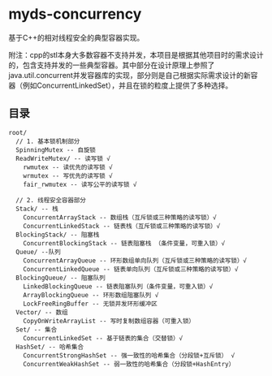 # myds-concurrency

基于C++的相对线程安全的典型容器实现。

附注：cpp的stl本身大多数容器不支持并发，本项目是根据其他项目时的需求设计的，包含支持并发的一些典型容器。其中部分在设计原理上参照了java.util.concurrent并发容器库的实现，部分则是自己根据实际需求设计的新容器（例如ConcurrentLinkedSet），并且在锁的粒度上提供了多种选择。

## 目录

```
root/ 
  // 1. 基本锁机制部分
  SpinningMutex -- 自旋锁
  ReadWriteMutex/ -- 读写锁 √
    rwmutex -- 读优先的读写锁 √
    wrmutex -- 写优先的读写锁 √
    fair_rwmutex -- 读写公平的读写锁 √
    
  // 2. 线程安全容器部分
  Stack/ -- 栈
    ConcurrentArrayStack -- 数组栈（互斥锁或三种策略的读写锁）√
    ConcurrentLinkedStack -- 链表栈（互斥锁或三种策略的读写锁）√
  BlockingStack/ -- 阻塞栈
    ConcurrentBlockingStack -- 链表阻塞栈 （条件变量，可重入锁）√
  Queue/ --队列
    ConcurrentArrayQueue -- 环形数组单向队列（互斥锁或三种策略的读写锁）√
    ConcurrentLinkedQueue -- 链表单向队列（互斥锁或三种策略的读写锁）√
  BlockingQueue/ -- 阻塞队列
    LinkedBlockingQueue -- 链表阻塞队列（条件变量，可重入锁）√
    ArrayBlockingQueue -- 环形数组阻塞队列 √ 
    LockFreeRingBuffer -- 无锁并发环形缓冲区 
  Vector/ -- 数组
    CopyOnWriteArrayList -- 写时复制数组容器（可重入锁）
  Set/ -- 集合
    ConcurrentLinkedSet -- 基于链表的集合（交替锁）√
  HashSet/ -- 哈希集合
    ConcurrentStrongHashSet -- 强一致性的哈希集合（分段锁+互斥锁） √
    ConcurrentWeakHashSet -- 弱一致性的哈希集合（分段锁+HashEntry） 
    
 ```

